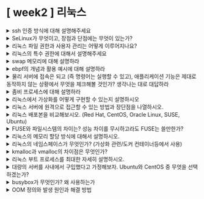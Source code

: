 # [ week2 ] 리눅스

<details>
<summary>ssh 인증 방식에 대해 설명해주세요</summary>

```
SSH 인증 방식은 사용자가 SSH 서버에 안전하게 접속하기 위한 방법을 말합니다. 
비밀번호 인증은 아이디와 비밀번호를 사용하여 로그인하는 기본 방식이며, 공개 키 인증은 공개 키와 개인 키를 사용하여 로그인하는 방식입니다. 
또한, 키 파일 인증은 키 파일을 사용하여 로그인하는 방식입니다. 
이 중 공개 키 인증이 가장 보안성이 높고 사용이 편리한 방법입니다.
```

```
SSH(Secure Shell)는 네트워크를 통해 안전하게 통신하기 위한 프로토콜입니다. SSH 인증 방식은 사용자가 SSH 서버에 안전하게 액세스하기 위해 사용되는 다양한 방법을 말합니다.

1. 비밀번호 인증(Password Authentication): 가장 기본적인 방법으로 사용자는 아이디와 비밀번호를 입력하여 서버에 로그인합니다. 이 방법은 간단하고 직관적이지만 보안 상의 취약점이 있을 수 있습니다.

2. 공개 키 인증(Public Key Authentication): 공개 키 인증은 대칭 키 암호화를 사용하여 보안을 강화하는 방법입니다. 사용자는 자신의 공개 키를 SSH 서버에 등록하고, 개인 키를 안전하게 보관합니다. 이후에 사용자는 공개 키를 사용하여 서버에 접속하고, 서버는 해당 사용자의 공개 키를 통해 인증을 수행합니다. 이 방법은 보안성이 높으며, 비밀번호 인증보다 안전합니다.

3. 키 파일 인증(Key File Authentication): 비밀번호나 공개 키 대신에 키 파일을 사용하여 인증하는 방법입니다. 사용자는 키 파일을 생성하고, 이 파일을 사용하여 SSH 클라이언트에 로그인합니다. 이 방법은 보안성이 높고, 사용자가 키 파일을 안전하게 보관하는 한에 비밀번호나 공개 키 인증보다 더욱 안전합니다.

SSH 인증 방식은 보안 수준과 사용자 편의성 간의 균형을 고려하여 선택되어야 합니다.
```

</details>

<details>
<summary>SeLinux가 무엇이고, 장점과 단점에는 무엇이 있는가?</summary>

```
SeLinux는 보안을 강화하기 위한 리눅스의 보안 모듈로, Mandatory Access Control(MAC)을 제공합니다.
(장점) SeLinux는 시스템의 리소스에 대한 접근을 엄격하게 제어하여 악성 코드의 확산을 막고 시스템의 안정성을 향상시킵니다.
(단점) 하지만 SeLinux 초기 설정이 복잡하고 일부 애플리케이션과의 호환성 문제가 있을 수 있으며, 시스템 리소스에 대한 엄격한 접근 제어로 인해 약간의 성능 저하가 발생할 수 있습니다.
```

</details>



<details>
<summary>리눅스 파일 권한과 사용자 관리는 어떻게 이루어지나요?</summary>

```
파일 권한은 각 파일과 디렉토리에 대한 소유자, 그룹, 그리고 다른 사용자에 대한 접근 권한을 설정합니다. 이를 통해 파일의 읽기, 쓰기, 실행과 같은 작업을 특정 사용자에게 허용하거나 제한할 수 있습니다. 
또한, 사용자 관리는 /etc/passwd와 /etc/shadow 파일 등을 통해 사용자 계정을 관리하고, 사용자에게 특정 그룹에 소속시키거나 권한을 부여할 수 있습니다. 
이러한 파일 권한과 사용자 관리를 통해 리눅스 시스템은 파일 접근을 제어하고 사용자 간의 리소스를 효과적으로 관리합니다.
```

</details>



<details>
<summary>리눅스의 특수 권한에 대해서 설명해주세요</summary>

```
리눅스의 특수 권한은 파일이나 디렉토리에 부여되며, 일반 파일 권한과는 달리 특정 작업을 허용하거나 제한합니다. 
주로 사용되는 특수 권한으로는 SetUID(SUID), SetGID(SGID), 그리고 Sticky Bit이 있습니다. 
SetUID는 파일을 실행할 때 파일 소유자의 권한으로 실행되게 하고, 
SetGID는 파일의 그룹 소유자의 권한으로 실행되게 합니다. 
Sticky Bit은 디렉토리에서 파일을 삭제하거나 이동할 때 특정 사용자만 가능하도록 제한합니다. 
```

</details>



<details>
<summary>swap 메모리에 대해 설명하라</summary>

```
swap 메모리는 주로 리눅스 시스템에서 물리적인 RAM이 부족할 때 사용되는 보조 메모리 공간입니다. 
RAM에 올릴 수 없는 프로세스 데이터나 사용되지 않는 프로세스의 데이터를 저장하기 위해 하드 디스크에 임시로 할당됩니다. 
이를 통해 시스템이 메모리 부족 상황에서도 정상적으로 동작할 수 있지만, 
하드 디스크에 접근하는 속도가 RAM보다 느리기 때문에 성능 저하를 초래할 수 있습니다. 
```

</details>



<details>
<summary>ebpf의 개념과 활용 예시에 대해 설명하라</summary>

```
eBPF는 리눅스 커널에서 실행되는 프로그램을 통해 시스템 동작을 제어하고 모니터링하는 기술입니다. 
예를 들어, 네트워크 트래픽 분석이나 악성 코드 탐지와 같은 작업을 수행할 수 있습니다. 또한, 시스템 리소스 모니터링과 최적화를 통해 성능을 향상시키는 데에도 사용됩니다. 
이러한 기술을 통해 eBPF는 커널 내에서 보다 안전하고 효율적인 작업을 가능하게 합니다.
```

</details>



<details>
<summary>물리 서버에 접속은 되고 (즉 명령어는 실행할 수 있고), 애플리케이션 기능은 제대로 동작하지 않는 상황에서 무엇을 체크해볼 것인가? 생각나는 대로 대답하라  </summary>

```
먼저, 애플리케이션 로그를 확인하여 어떤 문제가 발생했는지 파악하고, 시스템의 리소스 사용량을 살펴봅니다. 
네트워크 연결 상태를 확인하고, 서비스가 올바른 포트에서 실행되는지 확인합니다. 
문제가 지속되면 서버를 재부팅하고, 필요에 따라 하드웨어 상태도 점검합니다.
```
> <i>[참고 링크](https://netflixtechblog.com/linux-performance-analysis-in-60-000-milliseconds-accc10403c55)</i>

</details>



<details>
<summary>좀비 프로세스에 대해 설명하라</summary>

```
좀비 프로세스는 이미 종료된 프로세스이지만, 부모 프로세스가 해당 종료를 확인하지 않아서 시스템에서 여전히 남아 있는 상태를 의미합니다. 
좀비 프로세스는 시스템에 소수의 리소스를 소비하며, 일반적으로 관리가 필요하지 않습니다. 
그러나 과도한 수가 발생하면 시스템의 성능에 영향을 줄 수 있으므로, 주기적으로 청소하는 것이 좋습니다.
```
([참고 링크](https://netflixtechblog.com/linux-performance-analysis-in-60-000-milliseconds-accc10403c55))
</details>



<details>
<summary>리눅스에서 가상화를 어떻게 구현할 수 있는지 설명하시오</summary>

```
리눅스에서 가상화는 주로 두 가지 방법(컨테이너 기반과 가상머신(VM) 기반)으로 이루어지지만, 때로는 이 두 가지 방법을 혼합하여 사용하기도 합니다.

- 컨테이너 기반 가상화: Docker와 같은 컨테이너 기술은 리눅스 커널을 활용하여 프로세스를 격리하는 방식으로 가상화를 구현합니다. 여러 개의 컨테이너를 호스트에서 실행하여 각각 독립적인 환경을 유지하면서 시스템 자원을 공유할 수 있습니다.
- 가상머신(VM) 기반 가상화: KVM(Kernel-based Virtual Machine)과 같은 가상화 솔루션을 사용하여 호스트 시스템 위에 게스트 운영 체제를 실행하는 방식입니다. 이 방법은 전체적인 가상화를 제공하므로 호스트와는 완전히 분리된 환경을 제공할 수 있습니다.
- 컨테이너와 가상머신의 혼합 사용: 일부 시나리오에서는 컨테이너와 가상머신을 혼합하여 사용하는 것이 유용할 수 있습니다. 예를 들어, 가상머신 내에서 여러 개의 컨테이너를 실행하여 각각의 컨테이너가 독립적인 환경을 유지하면서 VM의 장점을 활용할 수 있습니다.

이러한 방법들은 각각의 장단점을 가지고 있으며, 사용하고자 하는 시스템 요구사항과 용도에 따라 적절한 가상화 기술을 선택할 수 있습니다.
```

</details>



<details>
<summary>리눅스 서버에 원격으로 접근할 수 있는 방법과 장단점을 나열하시오.</summary>

```
리눅스 서버에 원격으로 접근하는 방법으로는 SSH, VNC, 그리고 웹 기반 터미널 도구가 있습니다. 
SSH는 보안이 우수하고 설정이 간단하지만, GUI에 접근하기 어려운 단점이 있습니다. 
VNC는 그래픽 환경에 접근할 수 있지만 보안 취약점과 설정이 복잡한 단점이 있습니다. 
웹 기반 터미널 도구는 브라우저를 통해 접근할 수 있어 편리하지만 보안 문제나 성능 저하가 발생할 수 있습니다.
```

</details>



<details>
<summary>리눅스 배포본을 비교해보시오. (Red Hat, CentOS, Oracle Linux, SUSE, Ubuntu)</summary>

```
리눅스 배포판은 서로 다른 조직이나 개발자들이 개발하고 유지보수하는 리눅스 시스템의 변형이며, 
주로 Red Hat, CentOS, Oracle Linux, SUSE, Ubuntu 등이 있습니다.

Red Hat Enterprise Linux (RHEL):
- 기업 및 기관에서 주로 사용되는 상업용 리눅스 배포판입니다.
- 안정성과 보안성이 강조되며, 엔터프라이즈 서버 환경에 적합합니다.
- 구독 기반의 서비스를 제공하며, 서버 지원과 패치 업데이트가 제공됩니다.

CentOS:
- RHEL 소스 코드를 기반으로 개발된 무료 및 오픈 소스 리눅스 배포판입니다.
- RHEL과 거의 동일한 기능과 호환성을 제공하지만, 무료로 제공됩니다.
- 개발 및 테스트 환경에서 널리 사용되며, 커뮤니티에 의해 지원됩니다.

Oracle Linux:
- 오라클에서 개발하고 유지 보수하는 엔터프라이즈급 리눅스 배포판입니다.
- RHEL과 호환되며, 오라클의 엔터프라이즈 솔루션과 통합되어 있습니다.
- 오라클 제품과의 통합 및 호환성을 강조하며, 오라클 지원 및 서비스를 제공합니다.

SUSE Linux Enterprise Server (SLES):
- SUSE사에서 개발하고 유지 보수하는 엔터프라이즈급 리눅스 배포판입니다.
- 안정성과 신뢰성이 높으며, 가상화 및 클라우드 환경에 적합합니다.
- 오픈소스와 상용 소프트웨어의 조합으로 제공되며, 다양한 서비스와 지원을 제공합니다.

Ubuntu Server:
- 개인 및 기업에서 널리 사용되는 데스크톱 및 서버용 리눅스 배포판입니다.
- 무료로 제공되는 오픈 소스 소프트웨어이며, 사용자 친화적이고 다양한 패키지를 제공합니다.
- 클라우드 및 컨테이너 환경에서 인기가 높으며, 재무적으로 경제적인 선택입니다.
```

</details>



<details>
<summary>FUSE와 파일시스템의 차이는? 성능 차이를 무시하고라도 FUSE는 쓸만한가?</summary>

```
FUSE는 "Filesystem in Userspace"의 약자로, 사용자 공간에서 파일 시스템을 개발하고 구현할 수 있는 인터페이스를 제공합니다. 따라서 사용자가 파일 시스템을 구현할 때 일반적으로 커널의 변경이 필요하지 않습니다. 
이와 달리, 일반적인 파일 시스템은 커널 영역에서 직접 작동하며, 커널 소스 코드에 직접 구현되어야 합니다.

성능 면에서는 FUSE가 일반적인 파일 시스템보다 느릴 수 있습니다. 이는 FUSE가 사용자 공간과 커널 간의 데이터 전송 및 시스템 호출을 더 많이 처리해야 하기 때문입니다. 

따라서 성능이 아닌 개발 및 유지보수의 편의성 측면에서는 FUSE가 매우 유용하지만, 고성능이 필요한 상용 환경에서는 일반적인 파일 시스템이 더 적합할 수 있습니다.
```

</details>



<details>
<summary>리눅스의 메모리 할당 방식에 대해서 설명하시오.</summary>

```
리눅스에서의 메모리 할당은 크게 두 가지 방식으로 이루어집니다.

1. 물리적인 메모리 할당: 리눅스는 물리적인 메모리를 가상 주소 공간에 할당합니다. 이는 프로그램이 실제 메모리 주소를 알 필요 없이 가상 주소를 사용하여 데이터를 저장하고 읽을 수 있게 해줍니다.
2. 가상 메모리 및 스왑 메모리 할당: 리눅스는 가상 메모리를 사용하여 물리적 메모리보다 큰 양의 데이터를 처리할 수 있습니다. 물리적 메모리가 부족한 경우에는 스왑 메모리를 사용하여 일부 데이터를 디스크에 저장하고 필요할 때 메모리로 다시 로드합니다.

이러한 메모리 할당 방식은 시스템의 유연성과 효율성을 높이며, 프로그램이 메모리를 효율적으로 활용할 수 있도록 합니다.
```

</details>



<details>
<summary>리눅스의 네임스페이스가 무엇인가? (가상화 관련/도커 컨테이너등에서 사용)</summary>

```
리눅스의 네임스페이스는 프로세스의 리소스를 격리하는 기술로, 가상화 및 컨테이너화에 중요한 역할을 합니다. 
각각의 네임스페이스는 프로세스 그룹에 대한 독립적인 가상 환경을 제공하여, 서로 영향을 주지 않고 독립적으로 동작할 수 있도록 합니다. 
이는 도커 컨테이너와 같은 가상화 기술에서 각 컨테이너가 독립적으로 실행되고 서로 영향을 주지 않도록 보장합니다. 
이를 통해 리소스의 효율적인 관리와 격리가 가능해집니다.
```

</details>



<details>
<summary>kmalloc과 vmalloc의 차이점은 무엇인가?</summary>

```
kmalloc은 커널에서 작은 크기의 메모리를 동적으로 할당하는 함수이고, vmalloc은 커널에서 큰 크기의 메모리를 할당하는 함수입니다. 
kmalloc은 주로 페이지 크기보다 작은 작업에 사용되며, 할당된 메모리는 연속된 물리적인 페이지에 매핑됩니다. 
반면에, vmalloc은 페이지 크기보다 큰 메모리를 할당하고, 할당된 메모리는 물리적인 페이지와 연속되지 않을 수 있습니다. 
```

</details>



<details>
<summary>리눅스 부트 프로세스를 최대한 자세히 설명하시오.</summary>

```
리눅스 부트 프로세스는 시스템이 부팅될 때 가장 먼저 실행되는 프로세스입니다. 
주로 init 프로세스라고도 불리며,  커널 이미지를 메모리에 로드하고 초기화하는 역할을 합니다. 
init 프로세스는 시스템의 실행 레벨을 설정하고, 필요한 시스템 리소스를 초기화하며, 시스템의 안정적인 운영을 위해 중요한 역할을 합니다. 
일반적으로 시스템이 부팅되면 init 프로세스가 시작되고, 그 후에 사용자 공간 및 시스템 서비스들이 순차적으로 시작됩니다.
```

</details>



<details>
<summary>대량의 서버를 사내에서 구입했다고 가정해보자. Ubuntu와 CentOS 중 무엇을 선택하겠는가?</summary>

```
대량의 서버를 구입할 때 Ubuntu와 CentOS 중에서 선택할 때에는 사용 목적과 운영 환경을 고려해야 합니다. 
Ubuntu는 사용하기 쉽고 빠른 업데이트 주기를 가지며 개발 및 데스크톱 환경에서 많이 사용됩니다. 
반면 CentOS는 안정성과 보안에 초점을 맞춘 레드햇 엔터프라이즈 리눅스의 무료 버전으로서 엔터프라이즈 환경에서의 우수한 성능과 안정성을 제공합니다. 
기업의 운영 환경과 요구 사항에 따라 적합한 배포판을 선택하는 것이 중요합니다.
```

</details>



<details>
<summary>busybox가 무엇인가? 왜 사용하는가</summary>

```
BusyBox는 리눅스 기반 시스템에서 경량의 다목적 유틸리티 프로그램으로 사용됩니다. 
이는 여러 유틸리티를 하나의 실행 파일로 통합하여 시스템 자원을 절약하고 기본적인 작업을 처리하는 데 도움을 줍니다. 
주로 임베디드 시스템이나 리소스가 제한된 환경에서 사용되며, 작고 가벼우면서도 다양한 유틸리티를 제공하여 시스템을 관리할 수 있습니다.
```

</details>



<details>
<summary>OOM 정의와 발생 원인과 해결 방법</summary>

```
OOM(Out Of Memory)은 시스템이 사용 가능한 메모리를 모두 소진한 상태를 나타냅니다. 
이는 주로 프로세스가 너무 많은 메모리를 요청하거나 메모리 누수로 인해 사용 가능한 메모리가 점점 감소하는 경우 발생합니다. 

OOM을 해결하기 위한 방법에는 메모리를 효율적으로 사용하는 프로그램을 개발하여 메모리 누수를 방지하는 것입니다.
또한, 스왑 공간을 늘리거나 추가 메모리를 설치하여 메모리 용량을 늘리거나, 
OOM이 발생했을 때 시스템을 다시 시작하여 메모리를 초기화하는 방법이 있습니다. 
마지막으로, OOM Killer라는 커널 기능을 사용하여 메모리를 가장 많이 사용하는 프로세스를 강제로 종료시키는 방법도 있습니다.
```

</details>


